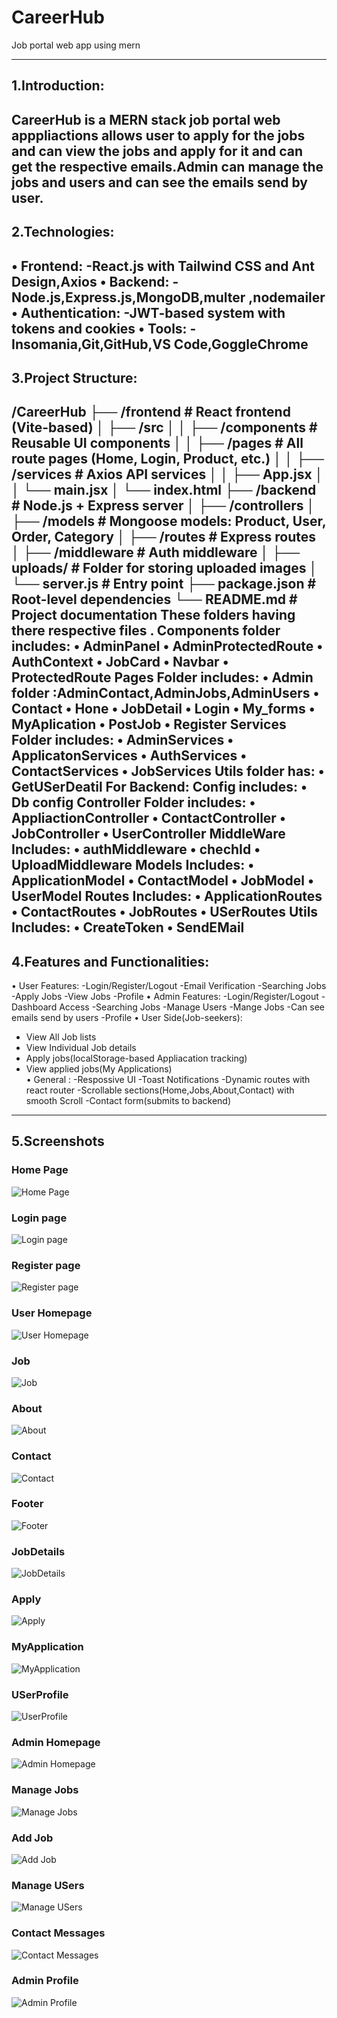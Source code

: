 # CareerHub
Job portal web app using mern 

---
 ## 1.Introduction:
CareerHub is a MERN stack job portal web apppliactions allows user to apply for the jobs and can view the jobs and apply for it and can get the respective emails.Admin can manage the jobs and users and can see the emails send by user.
--- 
 ##  2.Technologies:
•	Frontend:
-React.js with Tailwind CSS and Ant Design,Axios
•	Backend:
-Node.js,Express.js,MongoDB,multer ,nodemailer
•	Authentication:
-JWT-based system with tokens and cookies
•	Tools:
-Insomania,Git,GitHub,VS Code,GoggleChrome 
---
## 3.Project Structure:
/CareerHub 
├── /frontend # React frontend (Vite-based)
│ ├── /src
│ │ ├── /components # Reusable UI components
│ │ ├── /pages # All route pages (Home, Login, Product, etc.)
│ │ ├── /services # Axios API services
│ │ ├── App.jsx
│ │ └── main.jsx
│ └── index.html
├── /backend # Node.js + Express server
│ ├── /controllers
│ ├── /models # Mongoose models: Product, User, Order, Category
│ ├── /routes # Express routes
│ ├── /middleware # Auth middleware
│ ├── uploads/ # Folder for storing uploaded images
│ └── server.js # Entry point
├── package.json # Root-level dependencies
└── README.md # Project documentation
These folders having there respective files .
Components folder includes:
•	AdminPanel
•	AdminProtectedRoute
•	AuthContext
•	JobCard
•	Navbar
•	ProtectedRoute
Pages Folder includes:
•	Admin folder :AdminContact,AdminJobs,AdminUsers
•	Contact
•	Hone
•	JobDetail
•	Login
•	My_forms
•	MyAplication
•	PostJob
•	Register
Services  Folder includes:
•	AdminServices
•	ApplicatonServices
•	AuthServices
•	ContactServices
•	JobServices
Utils folder has:
•	GetUSerDeatil
For Backend:
Config includes: 
•	Db config
Controller Folder includes:
•	AppliactionController
•	ContactController
•	JobController
•	UserController
MiddleWare Includes:
•	authMiddleware
•	chechId
•	UploadMiddleware
Models Includes:
•	ApplicationModel
•	ContactModel
•	JobModel
•	UserModel
Routes Includes:
•	ApplicationRoutes
•	ContactRoutes
•	JobRoutes
•	USerRoutes
Utils Includes:
•	CreateToken
•	SendEMail
---
## 4.Features and Functionalities:
•	User Features:
-Login/Register/Logout
-Email Verification
-Searching Jobs
-Apply Jobs
-View Jobs
-Profile
•	Admin Features:
-Login/Register/Logout
-Dashboard Access
-Searching Jobs
-Manage Users
-Mange Jobs
-Can see emails send by users
-Profile
•	User Side(Job-seekers):
- View All Job lists
- View Individual Job details
- Apply jobs(localStorage-based Appliacation tracking)
- View applied jobs(My Applications)	
•	General :
-Respossive UI
-Toast Notifications
-Dynamic routes with react router
-Scrollable sections(Home,Jobs,About,Contact) with smooth Scroll
-Contact form(submits to backend)
---

## 5.Screenshots

###  Home Page
![Home Page](./screenshots/Home.png)

### Login page
![Login page](./screenshots/Login.png)

### Register page
![Register page](./screenshots/Register.png)

### User Homepage
![User Homepage](./screenshots/Userlogin.png)

### Job 
![Job](./screenshots/Jobs.png)

### About
![About](./screenshots/Aboutus.png)

### Contact 
![Contact](./screenshots/Contact.png)

### Footer
![Footer](./screenshots/Footer.png)

### JobDetails
![JobDetails](./screenshots/JobDetails.png)

### Apply
![Apply](./screenshots/Apply.png)

### MyApplication
![MyApplication](./screenshots/MyApplications.png)

### USerProfile
![UserProfile](./screenshots/UserPRofile.png)

### Admin Homepage
![Admin Homepage](./screenshots/adminHome.png)

### Manage Jobs
![Manage Jobs](./screenshots/ManageJobs.png)

### Add Job
![Add Job](./screenshots/PostJob.png)

### Manage USers
![Manage USers](./screenshots/Manageusers.png)

### Contact Messages
![Contact Messages](./screenshots/ContactResult.png)

### Admin Profile
![Admin Profile](./screenshots/AdminProfile.png)






